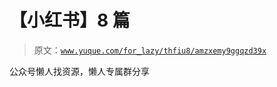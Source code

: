 # 【小红书】8 篇

> 原文：[`www.yuque.com/for_lazy/thfiu8/amzxemy9ggqzd39x`](https://www.yuque.com/for_lazy/thfiu8/amzxemy9ggqzd39x)

<ne-p id="u325eab43" data-lake-id="u325eab43"><ne-text id="u87abef4d">公众号懒人找资源，懒人专属群分享</ne-text></ne-p>